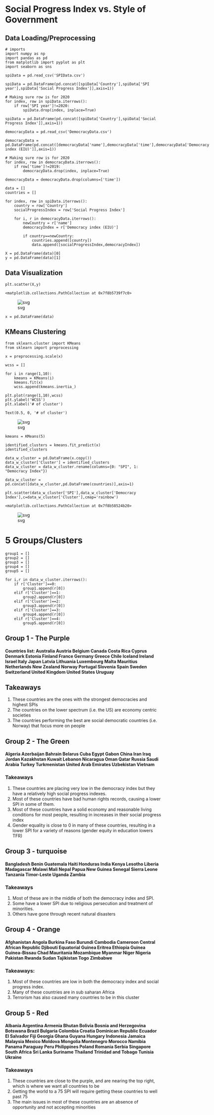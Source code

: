 <h1 id="social-progress-index-vs.-style-of-government">Social Progress Index vs. Style of Government</h1>
<h2 id="data-loadingpreprocessing">Data Loading/Preprocessing</h2>
<div class="sourceCode" id="cb1"><pre class="sourceCode python"><code class="sourceCode python"><span id="cb1-1"><a href="#cb1-1" aria-hidden="true" tabindex="-1"></a><span class="co"># imports</span></span>
<span id="cb1-2"><a href="#cb1-2" aria-hidden="true" tabindex="-1"></a><span class="im">import</span> numpy <span class="im">as</span> np</span>
<span id="cb1-3"><a href="#cb1-3" aria-hidden="true" tabindex="-1"></a><span class="im">import</span> pandas <span class="im">as</span> pd</span>
<span id="cb1-4"><a href="#cb1-4" aria-hidden="true" tabindex="-1"></a><span class="im">from</span> matplotlib <span class="im">import</span> pyplot <span class="im">as</span> plt</span>
<span id="cb1-5"><a href="#cb1-5" aria-hidden="true" tabindex="-1"></a><span class="im">import</span> seaborn <span class="im">as</span> sns</span></code></pre></div>
<div class="sourceCode" id="cb2"><pre class="sourceCode python"><code class="sourceCode python"><span id="cb2-1"><a href="#cb2-1" aria-hidden="true" tabindex="-1"></a>spiData <span class="op">=</span> pd.read_csv(<span class="st">&#39;SPIData.csv&#39;</span>)</span></code></pre></div>
<div class="sourceCode" id="cb3"><pre class="sourceCode python"><code class="sourceCode python"><span id="cb3-1"><a href="#cb3-1" aria-hidden="true" tabindex="-1"></a>spiData <span class="op">=</span> pd.DataFrame(pd.concat([spiData[<span class="st">&#39;Country&#39;</span>],spiData[<span class="st">&#39;SPI year&#39;</span>],spiData[<span class="st">&#39;Social Progress Index&#39;</span>]],axis<span class="op">=</span><span class="dv">1</span>))</span></code></pre></div>
<div class="sourceCode" id="cb4"><pre class="sourceCode python"><code class="sourceCode python"><span id="cb4-1"><a href="#cb4-1" aria-hidden="true" tabindex="-1"></a><span class="co"># Making sure row is for 2020</span></span>
<span id="cb4-2"><a href="#cb4-2" aria-hidden="true" tabindex="-1"></a><span class="cf">for</span> index, row <span class="kw">in</span> spiData.iterrows():</span>
<span id="cb4-3"><a href="#cb4-3" aria-hidden="true" tabindex="-1"></a>    <span class="cf">if</span> row[<span class="st">&#39;SPI year&#39;</span>]<span class="op">!=</span><span class="dv">2020</span>:</span>
<span id="cb4-4"><a href="#cb4-4" aria-hidden="true" tabindex="-1"></a>        spiData.drop(index, inplace<span class="op">=</span><span class="va">True</span>)</span></code></pre></div>
<div class="sourceCode" id="cb5"><pre class="sourceCode python"><code class="sourceCode python"><span id="cb5-1"><a href="#cb5-1" aria-hidden="true" tabindex="-1"></a>spiData <span class="op">=</span> pd.DataFrame(pd.concat([spiData[<span class="st">&#39;Country&#39;</span>],spiData[<span class="st">&#39;Social Progress Index&#39;</span>]],axis<span class="op">=</span><span class="dv">1</span>))</span></code></pre></div>
<div class="sourceCode" id="cb6"><pre class="sourceCode python"><code class="sourceCode python"><span id="cb6-1"><a href="#cb6-1" aria-hidden="true" tabindex="-1"></a>democracyData <span class="op">=</span> pd.read_csv(<span class="st">&#39;DemocracyData.csv&#39;</span>)</span></code></pre></div>
<div class="sourceCode" id="cb7"><pre class="sourceCode python"><code class="sourceCode python"><span id="cb7-1"><a href="#cb7-1" aria-hidden="true" tabindex="-1"></a>democracyData <span class="op">=</span> pd.DataFrame(pd.concat([democracyData[<span class="st">&#39;name&#39;</span>],democracyData[<span class="st">&#39;time&#39;</span>],democracyData[<span class="st">&#39;Democracy index (EIU)&#39;</span>]],axis<span class="op">=</span><span class="dv">1</span>))</span></code></pre></div>
<div class="sourceCode" id="cb8"><pre class="sourceCode python"><code class="sourceCode python"><span id="cb8-1"><a href="#cb8-1" aria-hidden="true" tabindex="-1"></a><span class="co"># Making sure row is for 2020</span></span>
<span id="cb8-2"><a href="#cb8-2" aria-hidden="true" tabindex="-1"></a><span class="cf">for</span> index, row <span class="kw">in</span> democracyData.iterrows():</span>
<span id="cb8-3"><a href="#cb8-3" aria-hidden="true" tabindex="-1"></a>    <span class="cf">if</span> row[<span class="st">&#39;time&#39;</span>]<span class="op">!=</span><span class="dv">2019</span>:</span>
<span id="cb8-4"><a href="#cb8-4" aria-hidden="true" tabindex="-1"></a>        democracyData.drop(index, inplace<span class="op">=</span><span class="va">True</span>)</span></code></pre></div>
<div class="sourceCode" id="cb9"><pre class="sourceCode python"><code class="sourceCode python"><span id="cb9-1"><a href="#cb9-1" aria-hidden="true" tabindex="-1"></a>democracyData <span class="op">=</span> democracyData.drop(columns<span class="op">=</span>[<span class="st">&#39;time&#39;</span>])</span></code></pre></div>
<div class="sourceCode" id="cb10"><pre class="sourceCode python"><code class="sourceCode python"><span id="cb10-1"><a href="#cb10-1" aria-hidden="true" tabindex="-1"></a>data <span class="op">=</span> []</span>
<span id="cb10-2"><a href="#cb10-2" aria-hidden="true" tabindex="-1"></a>countries <span class="op">=</span> []</span></code></pre></div>
<div class="sourceCode" id="cb11"><pre class="sourceCode python"><code class="sourceCode python"><span id="cb11-1"><a href="#cb11-1" aria-hidden="true" tabindex="-1"></a><span class="cf">for</span> index, row <span class="kw">in</span> spiData.iterrows():</span>
<span id="cb11-2"><a href="#cb11-2" aria-hidden="true" tabindex="-1"></a>    country <span class="op">=</span> row[<span class="st">&#39;Country&#39;</span>]</span>
<span id="cb11-3"><a href="#cb11-3" aria-hidden="true" tabindex="-1"></a>    socialProgressIndex <span class="op">=</span> row[<span class="st">&#39;Social Progress Index&#39;</span>]</span>
<span id="cb11-4"><a href="#cb11-4" aria-hidden="true" tabindex="-1"></a></span>
<span id="cb11-5"><a href="#cb11-5" aria-hidden="true" tabindex="-1"></a>    <span class="cf">for</span> i, r <span class="kw">in</span> democracyData.iterrows():</span>
<span id="cb11-6"><a href="#cb11-6" aria-hidden="true" tabindex="-1"></a>        newCountry <span class="op">=</span> r[<span class="st">&#39;name&#39;</span>]</span>
<span id="cb11-7"><a href="#cb11-7" aria-hidden="true" tabindex="-1"></a>        democracyIndex <span class="op">=</span> r[<span class="st">&#39;Democracy index (EIU)&#39;</span>]</span>
<span id="cb11-8"><a href="#cb11-8" aria-hidden="true" tabindex="-1"></a></span>
<span id="cb11-9"><a href="#cb11-9" aria-hidden="true" tabindex="-1"></a>        <span class="cf">if</span> country<span class="op">==</span>newCountry:</span>
<span id="cb11-10"><a href="#cb11-10" aria-hidden="true" tabindex="-1"></a>            countries.append([country])</span>
<span id="cb11-11"><a href="#cb11-11" aria-hidden="true" tabindex="-1"></a>            data.append([socialProgressIndex,democracyIndex])</span></code></pre></div>
<div class="sourceCode" id="cb12"><pre class="sourceCode python"><code class="sourceCode python"><span id="cb12-1"><a href="#cb12-1" aria-hidden="true" tabindex="-1"></a>X <span class="op">=</span> pd.DataFrame(data)[<span class="dv">0</span>]</span>
<span id="cb12-2"><a href="#cb12-2" aria-hidden="true" tabindex="-1"></a>y <span class="op">=</span> pd.DataFrame(data)[<span class="dv">1</span>]</span></code></pre></div>
<h2 id="data-visualization">Data Visualization</h2>
<div class="sourceCode" id="cb13"><pre class="sourceCode python"><code class="sourceCode python"><span id="cb13-1"><a href="#cb13-1" aria-hidden="true" tabindex="-1"></a>plt.scatter(X,y)</span></code></pre></div>
<pre><code>&lt;matplotlib.collections.PathCollection at 0x7f8b5739f7c0&gt;</code></pre>
<figure>
<img src="modeling_files/modeling_15_1.svg" alt="svg" /><figcaption aria-hidden="true">svg</figcaption>
</figure>
<div class="sourceCode" id="cb15"><pre class="sourceCode python"><code class="sourceCode python"><span id="cb15-1"><a href="#cb15-1" aria-hidden="true" tabindex="-1"></a>x <span class="op">=</span> pd.DataFrame(data)</span></code></pre></div>
<h2 id="kmeans-clustering">KMeans Clustering</h2>
<div class="sourceCode" id="cb16"><pre class="sourceCode python"><code class="sourceCode python"><span id="cb16-1"><a href="#cb16-1" aria-hidden="true" tabindex="-1"></a><span class="im">from</span> sklearn.cluster <span class="im">import</span> KMeans</span>
<span id="cb16-2"><a href="#cb16-2" aria-hidden="true" tabindex="-1"></a><span class="im">from</span> sklearn <span class="im">import</span> preprocessing</span></code></pre></div>
<div class="sourceCode" id="cb17"><pre class="sourceCode python"><code class="sourceCode python"><span id="cb17-1"><a href="#cb17-1" aria-hidden="true" tabindex="-1"></a>x <span class="op">=</span> preprocessing.scale(x)</span></code></pre></div>
<div class="sourceCode" id="cb18"><pre class="sourceCode python"><code class="sourceCode python"><span id="cb18-1"><a href="#cb18-1" aria-hidden="true" tabindex="-1"></a>wcss <span class="op">=</span> []</span>
<span id="cb18-2"><a href="#cb18-2" aria-hidden="true" tabindex="-1"></a></span>
<span id="cb18-3"><a href="#cb18-3" aria-hidden="true" tabindex="-1"></a><span class="cf">for</span> i <span class="kw">in</span> <span class="bu">range</span>(<span class="dv">1</span>,<span class="dv">10</span>):</span>
<span id="cb18-4"><a href="#cb18-4" aria-hidden="true" tabindex="-1"></a>    kmeans <span class="op">=</span> KMeans(i)</span>
<span id="cb18-5"><a href="#cb18-5" aria-hidden="true" tabindex="-1"></a>    kmeans.fit(x)</span>
<span id="cb18-6"><a href="#cb18-6" aria-hidden="true" tabindex="-1"></a>    wcss.append(kmeans.inertia_)</span></code></pre></div>
<div class="sourceCode" id="cb19"><pre class="sourceCode python"><code class="sourceCode python"><span id="cb19-1"><a href="#cb19-1" aria-hidden="true" tabindex="-1"></a>plt.plot(<span class="bu">range</span>(<span class="dv">1</span>,<span class="dv">10</span>),wcss)</span>
<span id="cb19-2"><a href="#cb19-2" aria-hidden="true" tabindex="-1"></a>plt.ylabel(<span class="st">&#39;WCSS&#39;</span>)</span>
<span id="cb19-3"><a href="#cb19-3" aria-hidden="true" tabindex="-1"></a>plt.xlabel(<span class="st">&#39;# of cluster&#39;</span>)</span></code></pre></div>
<pre><code>Text(0.5, 0, &#39;# of cluster&#39;)</code></pre>
<figure>
<img src="modeling_files/modeling_21_1.svg" alt="svg" /><figcaption aria-hidden="true">svg</figcaption>
</figure>
<div class="sourceCode" id="cb21"><pre class="sourceCode python"><code class="sourceCode python"><span id="cb21-1"><a href="#cb21-1" aria-hidden="true" tabindex="-1"></a>kmeans <span class="op">=</span> KMeans(<span class="dv">5</span>)</span>
<span id="cb21-2"><a href="#cb21-2" aria-hidden="true" tabindex="-1"></a></span>
<span id="cb21-3"><a href="#cb21-3" aria-hidden="true" tabindex="-1"></a>identified_clusters <span class="op">=</span> kmeans.fit_predict(x)</span>
<span id="cb21-4"><a href="#cb21-4" aria-hidden="true" tabindex="-1"></a>identified_clusters</span>
<span id="cb21-5"><a href="#cb21-5" aria-hidden="true" tabindex="-1"></a></span>
<span id="cb21-6"><a href="#cb21-6" aria-hidden="true" tabindex="-1"></a>data_w_cluster <span class="op">=</span> pd.DataFrame(x.copy())</span>
<span id="cb21-7"><a href="#cb21-7" aria-hidden="true" tabindex="-1"></a>data_w_cluster[<span class="st">&#39;Cluster&#39;</span>] <span class="op">=</span> identified_clusters</span>
<span id="cb21-8"><a href="#cb21-8" aria-hidden="true" tabindex="-1"></a>data_w_cluster <span class="op">=</span> data_w_cluster.rename(columns<span class="op">=</span>{<span class="dv">0</span>: <span class="st">&quot;SPI&quot;</span>, <span class="dv">1</span>: <span class="st">&quot;Democracy Index&quot;</span>})</span>
<span id="cb21-9"><a href="#cb21-9" aria-hidden="true" tabindex="-1"></a></span>
<span id="cb21-10"><a href="#cb21-10" aria-hidden="true" tabindex="-1"></a>data_w_cluster <span class="op">=</span> pd.concat([data_w_cluster,pd.DataFrame(countries)],axis<span class="op">=</span><span class="dv">1</span>)</span></code></pre></div>
<div class="sourceCode" id="cb22"><pre class="sourceCode python"><code class="sourceCode python"><span id="cb22-1"><a href="#cb22-1" aria-hidden="true" tabindex="-1"></a>plt.scatter(data_w_cluster[<span class="st">&#39;SPI&#39;</span>],data_w_cluster[<span class="st">&#39;Democracy Index&#39;</span>],c<span class="op">=</span>data_w_cluster[<span class="st">&#39;Cluster&#39;</span>],cmap<span class="op">=</span><span class="st">&#39;rainbow&#39;</span>)</span></code></pre></div>
<pre><code>&lt;matplotlib.collections.PathCollection at 0x7f8b58524b20&gt;</code></pre>
<figure>
<img src="modeling_files/modeling_23_1.svg" alt="svg" /><figcaption aria-hidden="true">svg</figcaption>
</figure>
<h1 id="groupsclusters">5 Groups/Clusters</h1>
<div class="sourceCode" id="cb24"><pre class="sourceCode python"><code class="sourceCode python"><span id="cb24-1"><a href="#cb24-1" aria-hidden="true" tabindex="-1"></a>group1 <span class="op">=</span> []</span>
<span id="cb24-2"><a href="#cb24-2" aria-hidden="true" tabindex="-1"></a>group2 <span class="op">=</span> []</span>
<span id="cb24-3"><a href="#cb24-3" aria-hidden="true" tabindex="-1"></a>group3 <span class="op">=</span> []</span>
<span id="cb24-4"><a href="#cb24-4" aria-hidden="true" tabindex="-1"></a>group4 <span class="op">=</span> []</span>
<span id="cb24-5"><a href="#cb24-5" aria-hidden="true" tabindex="-1"></a>group5 <span class="op">=</span> []</span></code></pre></div>
<div class="sourceCode" id="cb25"><pre class="sourceCode python"><code class="sourceCode python"><span id="cb25-1"><a href="#cb25-1" aria-hidden="true" tabindex="-1"></a><span class="cf">for</span> i,r <span class="kw">in</span> data_w_cluster.iterrows():</span>
<span id="cb25-2"><a href="#cb25-2" aria-hidden="true" tabindex="-1"></a>    <span class="cf">if</span> r[<span class="st">&#39;Cluster&#39;</span>]<span class="op">==</span><span class="dv">0</span>:</span>
<span id="cb25-3"><a href="#cb25-3" aria-hidden="true" tabindex="-1"></a>        group1.append(r[<span class="dv">0</span>])</span>
<span id="cb25-4"><a href="#cb25-4" aria-hidden="true" tabindex="-1"></a>    <span class="cf">elif</span> r[<span class="st">&#39;Cluster&#39;</span>]<span class="op">==</span><span class="dv">1</span>:</span>
<span id="cb25-5"><a href="#cb25-5" aria-hidden="true" tabindex="-1"></a>        group2.append(r[<span class="dv">0</span>])</span>
<span id="cb25-6"><a href="#cb25-6" aria-hidden="true" tabindex="-1"></a>    <span class="cf">elif</span> r[<span class="st">&#39;Cluster&#39;</span>]<span class="op">==</span><span class="dv">2</span>:</span>
<span id="cb25-7"><a href="#cb25-7" aria-hidden="true" tabindex="-1"></a>        group3.append(r[<span class="dv">0</span>])</span>
<span id="cb25-8"><a href="#cb25-8" aria-hidden="true" tabindex="-1"></a>    <span class="cf">elif</span> r[<span class="st">&#39;Cluster&#39;</span>]<span class="op">==</span><span class="dv">3</span>:</span>
<span id="cb25-9"><a href="#cb25-9" aria-hidden="true" tabindex="-1"></a>        group4.append(r[<span class="dv">0</span>])</span>
<span id="cb25-10"><a href="#cb25-10" aria-hidden="true" tabindex="-1"></a>    <span class="cf">elif</span> r[<span class="st">&#39;Cluster&#39;</span>]<span class="op">==</span><span class="dv">4</span>:</span>
<span id="cb25-11"><a href="#cb25-11" aria-hidden="true" tabindex="-1"></a>        group5.append(r[<span class="dv">0</span>])</span></code></pre></div>
<h2 id="group-1---the-purple">Group 1 - The Purple</h2>
<h4 id="countries-list-australia-austria-belgium-canada-costa-rica-cyprus-denmark-estonia-finland-france-germany-greece-chile-iceland-ireland-israel-italy-japan-latvia-lithuania-luxembourg-malta-mauritius-netherlands-new-zealand-norway-portugal-slovenia-spain-sweden-switzerland-united-kingdom-united-states-uruguay">Countries list: Australia Austria Belgium Canada Costa Rica Cyprus Denmark Estonia Finland France Germany Greece Chile Iceland Ireland Israel Italy Japan Latvia Lithuania Luxembourg Malta Mauritius Netherlands New Zealand Norway Portugal Slovenia Spain Sweden Switzerland United Kingdom United States Uruguay</h4>
<h2 id="takeaways">Takeaways</h2>
<ol type="1">
<li>These countries are the ones with the strongest democracies and highest SPIs</li>
<li>The countries on the lower spectrum (i.e. the US) are economy centric societies</li>
<li>The countries performing the best are social democratic countries (i.e. Norway) that focus more on people</li>
</ol>
<h2 id="group-2---the-green">Group 2 - The Green</h2>
<h4 id="algeria-azerbaijan-bahrain-belarus-cuba-egypt-gabon-china-iran-iraq-jordan-kazakhstan-kuwait-lebanon-nicaragua-oman-qatar-russia-saudi-arabia-turkey-turkmenistan-united-arab-emirates-uzbekistan-vietnam">Algeria Azerbaijan Bahrain Belarus Cuba Egypt Gabon China Iran Iraq Jordan Kazakhstan Kuwait Lebanon Nicaragua Oman Qatar Russia Saudi Arabia Turkey Turkmenistan United Arab Emirates Uzbekistan Vietnam</h4>
<h3 id="takeaways-1">Takeaways</h3>
<ol type="1">
<li>These countries are placing very low in the democracy index but they have a relatively high social progress indexes.</li>
<li>Most of these countries have bad human rights records, causing a lower SPI in some of them.</li>
<li>Most of these countries have a solid economy and reasonable living conditions for most people, resulting in increases in their social progress index</li>
<li>Gender equality is close to 0 in many of these countries, resulting in a lower SPI for a variety of reasons (gender equity in education lowers TFR)</li>
</ol>
<h2 id="group-3---turquoise">Group 3 - turquoise</h2>
<h4 id="bangladesh-benin-guatemala-haiti-honduras-india-kenya-lesotho-liberia-madagascar-malawi-mali-nepal-papua-new-guinea-senegal-sierra-leone-tanzania-timor-leste-uganda-zambia">Bangladesh Benin Guatemala Haiti Honduras India Kenya Lesotho Liberia Madagascar Malawi Mali Nepal Papua New Guinea Senegal Sierra Leone Tanzania Timor-Leste Uganda Zambia</h4>
<h3 id="takeaways-2">Takeaways</h3>
<ol type="1">
<li>Most of these are in the middle of both the democracy index and SPI.</li>
<li>Some have a lower SPI due to religious persecution and treatment of minorities.</li>
<li>Others have gone through recent natural disasters</li>
</ol>
<h2 id="group-4---orange">Group 4 - Orange</h2>
<h4 id="afghanistan-angola-burkina-faso-burundi-cambodia-cameroon-central-african-republic-djibouti-equatorial-guinea-eritrea-ethiopia-guinea-guinea-bissau-chad-mauritania-mozambique-myanmar-niger-nigeria-pakistan-rwanda-sudan-tajikistan-togo-zimbabwe">Afghanistan Angola Burkina Faso Burundi Cambodia Cameroon Central African Republic Djibouti Equatorial Guinea Eritrea Ethiopia Guinea Guinea-Bissau Chad Mauritania Mozambique Myanmar Niger Nigeria Pakistan Rwanda Sudan Tajikistan Togo Zimbabwe</h4>
<h3 id="takeaways-3">Takeaways:</h3>
<ol type="1">
<li>Most of these countries are low in both the democracy index and social progress index.</li>
<li>Many of these countries are in sub saharan Africa</li>
<li>Terrorism has also caused many countries to be in this cluster</li>
</ol>
<h2 id="group-5---red">Group 5 - Red</h2>
<h4 id="albania-argentina-armenia-bhutan-bolivia-bosnia-and-herzegovina-botswana-brazil-bulgaria-colombia-croatia-dominican-republic-ecuador-el-salvador-fiji-georgia-ghana-guyana-hungary-indonesia-jamaica-malaysia-mexico-moldova-mongolia-montenegro-morocco-namibia-panama-paraguay-peru-philippines-poland-romania-serbia-singapore-south-africa-sri-lanka-suriname-thailand-trinidad-and-tobago-tunisia-ukraine">Albania Argentina Armenia Bhutan Bolivia Bosnia and Herzegovina Botswana Brazil Bulgaria Colombia Croatia Dominican Republic Ecuador El Salvador Fiji Georgia Ghana Guyana Hungary Indonesia Jamaica Malaysia Mexico Moldova Mongolia Montenegro Morocco Namibia Panama Paraguay Peru Philippines Poland Romania Serbia Singapore South Africa Sri Lanka Suriname Thailand Trinidad and Tobago Tunisia Ukraine</h4>
<h3 id="takeaways-4">Takeaways</h3>
<ol type="1">
<li>These countries are close to the purple, and are nearing the top right, which is where we want all countries to be</li>
<li>Getting the world to a 75 SPI will require getting these countries to well past 75</li>
<li>The main issues in most of these countries are an absence of opportunity and not accepting minorities</li>
</ol>
